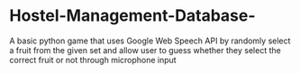 # Hostel-Management-Database-
A basic python game that uses Google Web Speech API by randomly select a fruit from the given set and allow user to guess whether they select the correct fruit or not through microphone input
